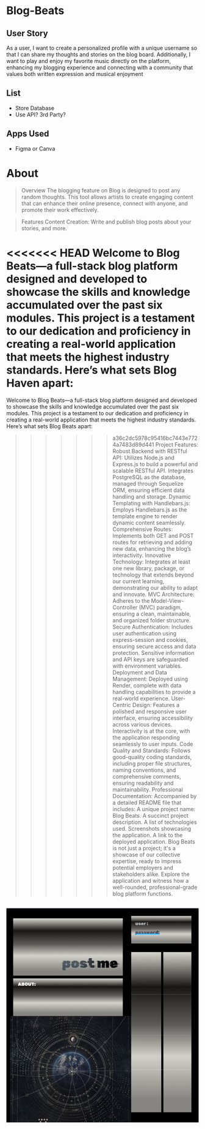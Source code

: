 # Blog-Beats

## User Story
As a user, I want to create a personalized profile with a unique username so that I can share my thoughts and stories on the blog board. Additionally, I want to play and enjoy my favorite music directly on the platform, enhancing my blogging experience and connecting with a community that values both written expression and musical enjoyment

## List
- Store Database
- Use API? 3rd Party?


## Apps Used 
- Figma or Canva

# About
>Overview
The blogging feature on Blog is designed to post any random thoughts. This tool allows artists to create engaging content that can enhance their online presence, connect with anyone, and promote their work effectively.

>Features
Content Creation: Write and publish blog posts about your stories, and more.

<<<<<<< HEAD
Welcome to Blog Beats—a full-stack blog platform designed and developed to showcase the skills and knowledge accumulated over the past six modules. This project is a testament to our dedication and proficiency in creating a real-world application that meets the highest industry standards. Here’s what sets Blog Haven apart:
=======
Welcome to Blog Beats—a full-stack blog platform designed and developed to showcase the skills and knowledge accumulated over the past six modules. This project is a testament to our dedication and proficiency in creating a real-world application that meets the highest industry standards. Here’s what sets Blog Beats apart:
>>>>>>> a36c2dc5978c95416bc7443e7724a7483d89d441
Project Features:
Robust Backend with RESTful API:
Utilizes Node.js and Express.js to build a powerful and scalable RESTful API.
Integrates PostgreSQL as the database, managed through Sequelize ORM, ensuring efficient data handling and storage.
Dynamic Templating with Handlebars.js:
Employs Handlebars.js as the template engine to render dynamic content seamlessly.
Comprehensive Routes:
Implements both GET and POST routes for retrieving and adding new data, enhancing the blog’s interactivity.
Innovative Technology:
Integrates at least one new library, package, or technology that extends beyond our current learning, demonstrating our ability to adapt and innovate.
MVC Architecture:
Adheres to the Model-View-Controller (MVC) paradigm, ensuring a clean, maintainable, and organized folder structure.
Secure Authentication:
Includes user authentication using express-session and cookies, ensuring secure access and data protection.
Sensitive information and API keys are safeguarded with environment variables.
Deployment and Data Management:
Deployed using Render, complete with data handling capabilities to provide a real-world experience.
User-Centric Design:
Features a polished and responsive user interface, ensuring accessibility across various devices.
Interactivity is at the core, with the application responding seamlessly to user inputs.
Code Quality and Standards:
Follows good-quality coding standards, including proper file structures, naming conventions, and comprehensive comments, ensuring readability and maintainability.
Professional Documentation:
Accompanied by a detailed README file that includes:
A unique project name: Blog Beats.
A succinct project description.
A list of technologies used.
Screenshots showcasing the application.
A link to the deployed application.
Blog Beats is not just a project; it's a showcase of our collective expertise, ready to impress potential employers and stakeholders alike. Explore the application and witness how a well-rounded, professional-grade blog platform functions.


## 

![alt text](image.png)
